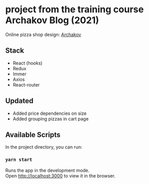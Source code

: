 # project from the training course Archakov Blog (2021)

Online pizza shop
design: [Archakov](https://www.figma.com/file/wWUnQwvRDWBfPx1v1pCAfO/React-Pizza)

## Stack

- React (hooks)
- Redux
- Immer
- Axios
- React-router

## Updated

- Added price dependencies on size
- Added grouping pizzas in cart page

## Available Scripts

In the project directory, you can run:

### `yarn start`

Runs the app in the development mode.\
Open [http://localhost:3000](http://localhost:3000) to view it in the browser.
